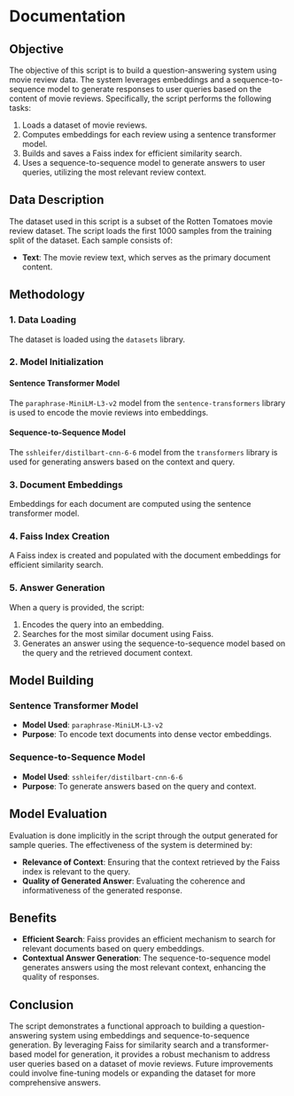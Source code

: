 # Documentation

## Objective

The objective of this script is to build a question-answering system using movie review data. The system leverages embeddings and a sequence-to-sequence model to generate responses to user queries based on the content of movie reviews. Specifically, the script performs the following tasks:

1. Loads a dataset of movie reviews.
2. Computes embeddings for each review using a sentence transformer model.
3. Builds and saves a Faiss index for efficient similarity search.
4. Uses a sequence-to-sequence model to generate answers to user queries, utilizing the most relevant review context.

## Data Description

The dataset used in this script is a subset of the Rotten Tomatoes movie review dataset. The script loads the first 1000 samples from the training split of the dataset. Each sample consists of:

- **Text**: The movie review text, which serves as the primary document content.

## Methodology

### 1. Data Loading

The dataset is loaded using the `datasets` library.

### 2. Model Initialization

#### Sentence Transformer Model

The `paraphrase-MiniLM-L3-v2` model from the `sentence-transformers` library is used to encode the movie reviews into embeddings.

#### Sequence-to-Sequence Model

The `sshleifer/distilbart-cnn-6-6` model from the `transformers` library is used for generating answers based on the context and query.

### 3. Document Embeddings

Embeddings for each document are computed using the sentence transformer model.

### 4. Faiss Index Creation

A Faiss index is created and populated with the document embeddings for efficient similarity search.

### 5. Answer Generation

When a query is provided, the script:

1. Encodes the query into an embedding.
2. Searches for the most similar document using Faiss.
3. Generates an answer using the sequence-to-sequence model based on the query and the retrieved document context.

## Model Building

### Sentence Transformer Model

- **Model Used**: `paraphrase-MiniLM-L3-v2`
- **Purpose**: To encode text documents into dense vector embeddings.

### Sequence-to-Sequence Model

- **Model Used**: `sshleifer/distilbart-cnn-6-6`
- **Purpose**: To generate answers based on the query and context.

## Model Evaluation

Evaluation is done implicitly in the script through the output generated for sample queries. The effectiveness of the system is determined by:

- **Relevance of Context**: Ensuring that the context retrieved by the Faiss index is relevant to the query.
- **Quality of Generated Answer**: Evaluating the coherence and informativeness of the generated response.

## Benefits

- **Efficient Search**: Faiss provides an efficient mechanism to search for relevant documents based on query embeddings.
- **Contextual Answer Generation**: The sequence-to-sequence model generates answers using the most relevant context, enhancing the quality of responses.

## Conclusion

The script demonstrates a functional approach to building a question-answering system using embeddings and sequence-to-sequence generation. By leveraging Faiss for similarity search and a transformer-based model for generation, it provides a robust mechanism to address user queries based on a dataset of movie reviews. Future improvements could involve fine-tuning models or expanding the dataset for more comprehensive answers.
